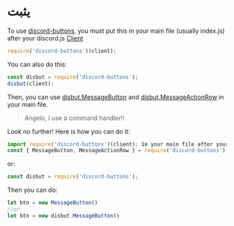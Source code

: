 # يثبت

To use [discord-buttons](https://npmjs.com/discord-buttons), you must put this in your main file (usually index.js) after your discord.js [Client](https://discord.js.org/#/docs/main/stable/class/Client)

```js
require('discord-buttons')(client);
```
You can also do this:

```js
const disbut = require('discord-buttons');
disbut(client);
```

Then, you can use [disbut.MessageButton](../documentation/constructors/message-button) and [disbut.MessageActionRow](../documentation/constructors/message-action-row) in your main file.

> Angelo, I use a command handler!!

Look no further! Here is how you can do it:

```js
import require('discord-buttons')(client); in your main file after your client, and on the command file put:
const { MessageButton, MessageActionRow } = require('discord-buttons');
```
or:

```js
const disbut = require('discord-buttons');
```

Then you can do:

```js
let btn = new MessageButton()
//or
let btn = new disbut.MessageButton()
```

